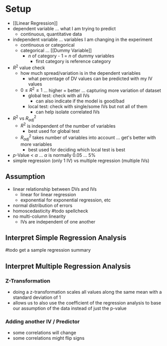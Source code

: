 # Setup
- [[Linear Regression]]
- dependent variable ... what I am trying to predict
	- continuous, quantitative data
- independent variable ... variables I am changing in the experiment
	- continuous or categorical
	- categorical ... [[Dummy Variable]]
		- $n$ of category - 1 = $n$ of dummy variables
			- first category is reference category
- $R^2$ value check
	- how much spread/variation is in the dependent variables
		- what percentage of DV values can be predicted with my IV values
	- $0 \leq R^{2} \leq 1$ ... higher = better ... capturing more variation of dataset
		- global test: check with all IVs
			- can also indicate if the model is good/bad
		- local test: check with single/some IVs but not all of them
			- can help isolate correlated IVs
- $R^{2}$ vs $R^2_{adj}$
	- $R^2$ is independent of the number of variables
		- best used for global test
	- $R^2_{adj}$ takes number of variables into account ... get's better with more variables
		- best used for deciding which local test is best
- $p$-Value < $\alpha$ ... $\alpha$ is normally 0.05 ... 5%
- simple regression (only 1 IV) vs multiple regression (multiple IVs)

## Assumption
- linear relationship between DVs and IVs
	- linear for linear regression
	- exponential for exponential regression, etc
- normal distribution of errors
- homoscedasticity #todo spellcheck
- no multi-column linearity
	- IVs are independent of one another

## Interpret Simple Regression Analysis
#todo get a sample regression summary

## Interpret Multiple Regression Analysis

### Z-Transformation
- doing a z-transformation scales all values along the same mean with a standard deviation of 1
- allows us to also use the coefficient of the regression analysis to base our assumption of the data instead of just the p-value

### Adding another IV / Predictor
- some correlations will change
- some correlations might flip signs